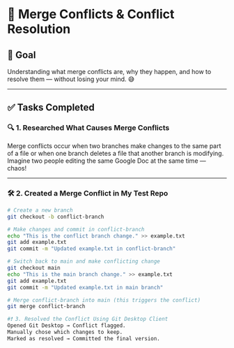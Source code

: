 # 🔀 Merge Conflicts & Conflict Resolution

## 🎯 Goal
Understanding what merge conflicts are, why they happen, and how to resolve them — without losing your mind. 😅

---

## ✅ Tasks Completed

### 🔍 1. Researched What Causes Merge Conflicts
Merge conflicts occur when two branches make changes to the same part of a file or when one branch deletes a file that another branch is modifying. Imagine two people editing the same Google Doc at the same time — chaos!

---
### 🛠️ **2. Created a Merge Conflict in My Test Repo**

```bash
# Create a new branch
git checkout -b conflict-branch

# Make changes and commit in conflict-branch
echo "This is the conflict branch change." >> example.txt
git add example.txt
git commit -m "Updated example.txt in conflict-branch"

# Switch back to main and make conflicting change
git checkout main
echo "This is the main branch change." >> example.txt
git add example.txt
git commit -m "Updated example.txt in main branch"

# Merge conflict-branch into main (this triggers the conflict)
git merge conflict-branch

#❗ 3. Resolved the Conflict Using Git Desktop Client
Opened Git Desktop → Conflict flagged.
Manually chose which changes to keep.
Marked as resolved → Committed the final version.
